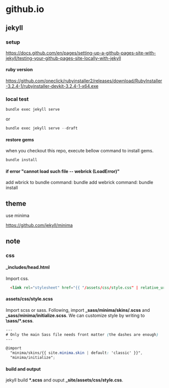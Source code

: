 # github.io

## jekyll

### setup

<https://docs.github.com/en/pages/setting-up-a-github-pages-site-with-jekyll/testing-your-github-pages-site-locally-with-jekyll>

#### ruby version

<https://github.com/oneclick/rubyinstaller2/releases/download/RubyInstaller-3.2.4-1/rubyinstaller-devkit-3.2.4-1-x64.exe>

### local test

``` powershell
bundle exec jekyll serve
```

or

``` powershell
bundle exec jekyll serve --draft
```

#### restore gems

when you checkout this repo, execute bellow command to install gems.

``` powershell
bundle install
```

#### if error "cannot load such file -- webrick (LoadError)"

add wbrick to bundle
command: bundle add webrick
command: bundle install

## theme

use minima

<https://github.com/jekyll/minima>

## note

### css

#### _includes/head.html

Import css.

```html
  <link rel="stylesheet" href="{{ "/assets/css/style.css" | relative_url }}">
```

#### assets/css/style.scss

Import scss or sass.
Following, import **\_sass/minima/skins/\.scss** and **\_sass/minima/initialize.scss**.
We can customize style by writing to **\sass/\*.scss**.

```scss
---
# Only the main Sass file needs front matter (the dashes are enough)
---

@import
  "minima/skins/{{ site.minima.skin | default: 'classic' }}",
  "minima/initialize";
```

#### build and output

jekyll build **\*.scss** and ouput **\_site/assets/css/style\.css**.
